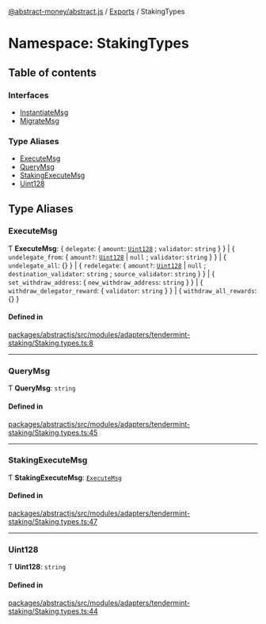[@abstract-money/abstract.js](../README.md) / [Exports](../modules.md) / StakingTypes

# Namespace: StakingTypes

## Table of contents

### Interfaces

- [InstantiateMsg](../interfaces/StakingTypes.InstantiateMsg.md)
- [MigrateMsg](../interfaces/StakingTypes.MigrateMsg.md)

### Type Aliases

- [ExecuteMsg](StakingTypes.md#executemsg)
- [QueryMsg](StakingTypes.md#querymsg)
- [StakingExecuteMsg](StakingTypes.md#stakingexecutemsg)
- [Uint128](StakingTypes.md#uint128)

## Type Aliases

### ExecuteMsg

Ƭ **ExecuteMsg**: { `delegate`: { `amount`: [`Uint128`](StakingTypes.md#uint128) ; `validator`: `string`  }  } \| { `undelegate_from`: { `amount?`: [`Uint128`](StakingTypes.md#uint128) \| ``null`` ; `validator`: `string`  }  } \| { `undelegate_all`: {}  } \| { `redelegate`: { `amount?`: [`Uint128`](StakingTypes.md#uint128) \| ``null`` ; `destination_validator`: `string` ; `source_validator`: `string`  }  } \| { `set_withdraw_address`: { `new_withdraw_address`: `string`  }  } \| { `withdraw_delegator_reward`: { `validator`: `string`  }  } \| { `withdraw_all_rewards`: {}  }

#### Defined in

[packages/abstractjs/src/modules/adapters/tendermint-staking/Staking.types.ts:8](https://github.com/AbstractSDK/frontend/blob/07410073/packages/abstractjs/src/modules/adapters/tendermint-staking/Staking.types.ts#L8)

___

### QueryMsg

Ƭ **QueryMsg**: `string`

#### Defined in

[packages/abstractjs/src/modules/adapters/tendermint-staking/Staking.types.ts:45](https://github.com/AbstractSDK/frontend/blob/07410073/packages/abstractjs/src/modules/adapters/tendermint-staking/Staking.types.ts#L45)

___

### StakingExecuteMsg

Ƭ **StakingExecuteMsg**: [`ExecuteMsg`](StakingTypes.md#executemsg)

#### Defined in

[packages/abstractjs/src/modules/adapters/tendermint-staking/Staking.types.ts:47](https://github.com/AbstractSDK/frontend/blob/07410073/packages/abstractjs/src/modules/adapters/tendermint-staking/Staking.types.ts#L47)

___

### Uint128

Ƭ **Uint128**: `string`

#### Defined in

[packages/abstractjs/src/modules/adapters/tendermint-staking/Staking.types.ts:44](https://github.com/AbstractSDK/frontend/blob/07410073/packages/abstractjs/src/modules/adapters/tendermint-staking/Staking.types.ts#L44)
